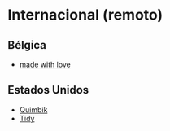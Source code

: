 # Internacional (remoto)

## Bélgica
* [made with love](https://madewithlove.be/)

## Estados Unidos
* [Quimbik](https://www.quimbik.com/)
* [Tidy](http://tidy.com/)
